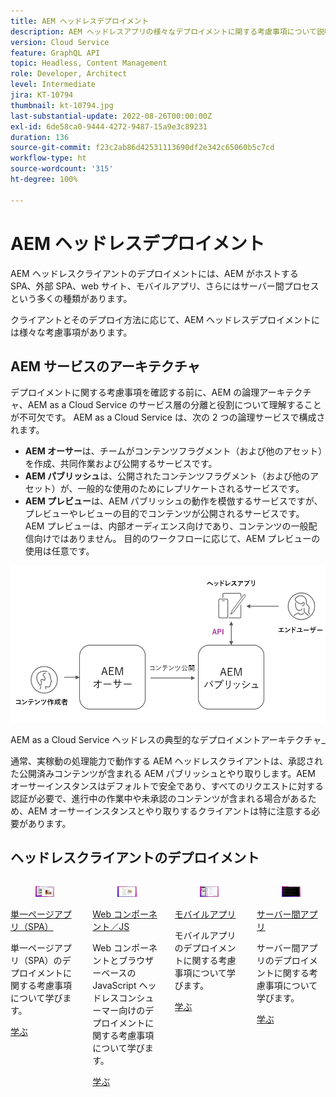 ```yaml
---
title: AEM ヘッドレスデプロイメント
description: AEM ヘッドレスアプリの様々なデプロイメントに関する考慮事項について説明します。
version: Cloud Service
feature: GraphQL API
topic: Headless, Content Management
role: Developer, Architect
level: Intermediate
jira: KT-10794
thumbnail: kt-10794.jpg
last-substantial-update: 2022-08-26T00:00:00Z
exl-id: 6de58ca0-9444-4272-9487-15a9e3c89231
duration: 136
source-git-commit: f23c2ab86d42531113690df2e342c65060b5c7cd
workflow-type: ht
source-wordcount: '315'
ht-degree: 100%

---
```


# AEM ヘッドレスデプロイメント

AEM ヘッドレスクライアントのデプロイメントには、AEM がホストする SPA、外部 SPA、web サイト、モバイルアプリ、さらにはサーバー間プロセスという多くの種類があります。

クライアントとそのデプロイ方法に応じて、AEM ヘッドレスデプロイメントには様々な考慮事項があります。

## AEM サービスのアーキテクチャ

デプロイメントに関する考慮事項を確認する前に、AEM の論理アーキテクチャ、AEM as a Cloud Service のサービス層の分離と役割について理解することが不可欠です。 AEM as a Cloud Service は、次の 2 つの論理サービスで構成されます。

+ __AEM オーサー__&#x200B;は、チームがコンテンツフラグメント（および他のアセット）を作成、共同作業および公開するサービスです。
+ __AEM パブリッシュ__&#x200B;は、公開されたコンテンツフラグメント（および他のアセット）が、一般的な使用のためにレプリケートされるサービスです。
+ __AEM プレビュー__&#x200B;は、AEM パブリッシュの動作を模倣するサービスですが、プレビューやレビューの目的でコンテンツが公開されるサービスです。 AEM プレビューは、内部オーディエンス向けであり、コンテンツの一般配信向けではありません。 目的のワークフローに応じて、AEM プレビューの使用は任意です。

![AEM サービスのアーキテクチャ](./assets/overview/aem-service-architecture.png)

AEM as a Cloud Service ヘッドレスの典型的なデプロイメントアーキテクチャ_

通常、実稼動の処理能力で動作する AEM ヘッドレスクライアントは、承認された公開済みコンテンツが含まれる AEM パブリッシュとやり取りします。AEM オーサーインスタンスはデフォルトで安全であり、すべてのリクエストに対する認証が必要で、進行中の作業中や未承認のコンテンツが含まれる場合があるため、AEM オーサーインスタンスとやり取りするクライアントは特に注意する必要があります。

## ヘッドレスクライアントのデプロイメント

<div class="columns is-multiline">
    <!-- Single-page App (SPA) -->
    <div class="column is-half-tablet is-half-desktop is-one-third-widescreen" aria-label="Single-page App (SPA)" tabindex="0">
       <div class="card">
           <div class="card-image">
               <figure class="image is-16by9">
                   <a href="./spa.md" title="単一ページアプリ（SPA）" tabindex="-1">
                       <img class="is-bordered-r-small" src="./assets/spa/spa-card.png" alt="単一ページアプリ（SPA）">
                   </a>
               </figure>
           </div>
           <div class="card-content is-padded-small">
               <div class="content">
                   <p class="headline is-size-6 has-text-weight-bold"><a href="./spa.md" title="単一ページアプリ（SPA）">単一ページアプリ（SPA）</a></p>
                   <p class="is-size-6">単一ページアプリ（SPA）のデプロイメントに関する考慮事項について学びます。</p>
                   <a href="./spa.md" class="spectrum-Button spectrum-Button--outline spectrum-Button--primary spectrum-Button--sizeM">
 <span class="spectrum-Button-label has-no-wrap has-text-weight-bold">学ぶ</span>
 </a>
               </div>
           </div>
       </div>
    </div>
<!-- Web component/JS -->
<div class="column is-half-tablet is-half-desktop is-one-third-widescreen" aria-label="Web component/JS" tabindex="0">
   <div class="card">
       <div class="card-image">
           <figure class="image is-16by9">
               <a href="./web-component.md" title="Web コンポーネント／JS" tabindex="-1">
                   <img class="is-bordered-r-small" src="./assets/web-component/web-component-card.png" alt="Web コンポーネント／JS">
               </a>
           </figure>
       </div>
       <div class="card-content is-padded-small">
           <div class="content">
               <p class="headline is-size-6 has-text-weight-bold"><a href="./web-component.md" title="Web コンポーネント／JS">Web コンポーネント／JS</a></p>
               <p class="is-size-6">Web コンポーネントとブラウザーベースの JavaScript ヘッドレスコンシューマー向けのデプロイメントに関する考慮事項について学びます。</p>
               <a href="./web-component.md" class="spectrum-Button spectrum-Button--outline spectrum-Button--primary spectrum-Button--sizeM">
 <span class="spectrum-Button-label has-no-wrap has-text-weight-bold">学ぶ</span>
 </a>
           </div>
       </div>
   </div>
</div>
<!-- Mobile apps -->
<div class="column is-half-tablet is-half-desktop is-one-third-widescreen" aria-label="Mobile apps" tabindex="0">
   <div class="card">
       <div class="card-image">
           <figure class="image is-16by9">
               <a href="./mobile.md" title="モバイルアプリ" tabindex="-1">
                   <img class="is-bordered-r-small" src="./assets/mobile/mobile-card.png" alt="モバイルアプリ">
               </a>
           </figure>
       </div>
       <div class="card-content is-padded-small">
           <div class="content">
               <p class="headline is-size-6 has-text-weight-bold"><a href="./mobile.md" title="モバイルアプリ">モバイルアプリ</a></p>
               <p class="is-size-6">モバイルアプリのデプロイメントに関する考慮事項について学びます。</p>
               <a href="./mobile.md" class="spectrum-Button spectrum-Button--outline spectrum-Button--primary spectrum-Button--sizeM">
 <span class="spectrum-Button-label has-no-wrap has-text-weight-bold">学ぶ</span>
 </a>
           </div>
       </div>
   </div>
</div>
<!-- Server-to-server apps -->
<div class="column is-half-tablet is-half-desktop is-one-third-widescreen" aria-label="Server-to-server apps" tabindex="0">
   <div class="card">
       <div class="card-image">
           <figure class="image is-16by9">
               <a href="./server-to-server.md" title="サーバー間アプリ" tabindex="-1">
                   <img class="is-bordered-r-small" src="./assets/server-to-server/server-to-server-card.png" alt="サーバー間アプリ">
               </a>
           </figure>
       </div>
       <div class="card-content is-padded-small">
           <div class="content">
               <p class="headline is-size-6 has-text-weight-bold"><a href="./server-to-server.md" title="サーバー間アプリ">サーバー間アプリ</a></p>
               <p class="is-size-6">サーバー間アプリのデプロイメントに関する考慮事項について学びます。</p>
               <a href="./server-to-server.md" class="spectrum-Button spectrum-Button--outline spectrum-Button--primary spectrum-Button--sizeM">
 <span class="spectrum-Button-label has-no-wrap has-text-weight-bold">学ぶ</span>
 </a>
           </div>
       </div>
   </div>
</div>
</div>
